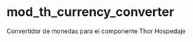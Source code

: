 mod_th_currency_converter
=========================

Convertidor de monedas para el componente Thor Hospedaje
